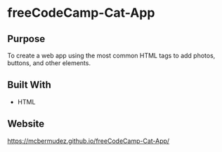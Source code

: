# freeCodeCamp-Cat-App

## Purpose

To create a web app using the most common HTML tags to add photos, buttons, and other elements.

## Built With

- HTML

## Website

https://mcbermudez.github.io/freeCodeCamp-Cat-App/
